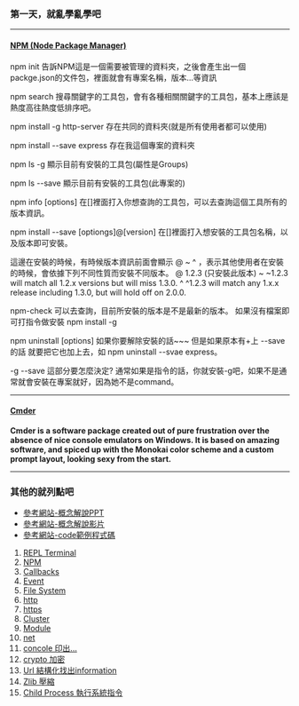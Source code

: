 ### 第一天，就亂學亂學吧
----

#### [NPM (Node Package Manager)](https://www.npmjs.com/)

npm init
告訴NPM這是一個需要被管理的資料夾，之後會產生出一個packge.json的文件包，裡面就會有專案名稱，版本...等資訊

npm search <description>
搜尋關鍵字的工具包，會有各種相關關鍵字的工具包，基本上應該是熱度高往熱度低排序吧。

npm install -g http-server
存在共同的資料夾(就是所有使用者都可以使用)

npm install --save express
存在我這個專案的資料夾

npm ls -g
顯示目前有安裝的工具包(屬性是Groups)

npm ls --save
顯示目前有安裝的工具包(此專案的)

npm info [options]
在[]裡面打入你想查詢的工具包，可以去查詢這個工具所有的版本資訊。

npm install --save [optiongs]@[version]
在[]裡面打入想安裝的工具包名稱，以及版本即可安裝。

這邊在安裝的時候，有時候版本資訊前面會顯示 @ ~ ^ ，表示其他使用者在安裝的時候，會依據下列不同性質而安裝不同版本。
@ 1.2.3 (只安裝此版本)
~ ~1.2.3 will match all 1.2.x versions but will miss 1.3.0. 
^ ^1.2.3 will match any 1.x.x release including 1.3.0, but will hold off on 2.0.0.

npm-check
可以去查詢，目前所安裝的版本是不是最新的版本。
如果沒有檔案即可打指令做安裝 npm install -g 

npm uninstall [options]
如果你要解除安裝的話~~~ 但是如果原本有+上 --save的話 就要把它也加上去，如 npm uninstall --svae express。

-g --save 這部分要怎麼決定?
通常如果是指令的話，你就安裝-g吧，如果不是通常就會安裝在專案就好，因為她不是command。

----
#### [Cmder](http://cmder.net/)

**Cmder is a software package created out of pure frustration over the absence of nice console emulators on Windows. It is based on amazing software, and spiced up with the Monokai color scheme and a custom prompt layout, looking sexy from the start.**

----
### 其他的就列點吧

+ [參考網站-概念解說PPT](https://hackmd.io/p/HJLDexl9x#/)
+ [參考網站-概念解說影片](https://www.youtube.com/watch?v=5bnABCa1qEs)
+ [參考網站-code範例程式碼](https://github.com/chnbohwr/nodejs_tut)

1. [REPL Terminal]()
2. [NPM]()
3. [Callbacks]()
4. [Event]()
5. [File System]()
6. [http]()
7. [https]()
8. [Cluster]()
9. [Module]()
10. [net]()
11. [concole 印出...]()
12. [crypto 加密]()
13. [Url 結構化找出information]()
14. [Zlib 壓縮]()
15. [Child Process 執行系統指令]()






